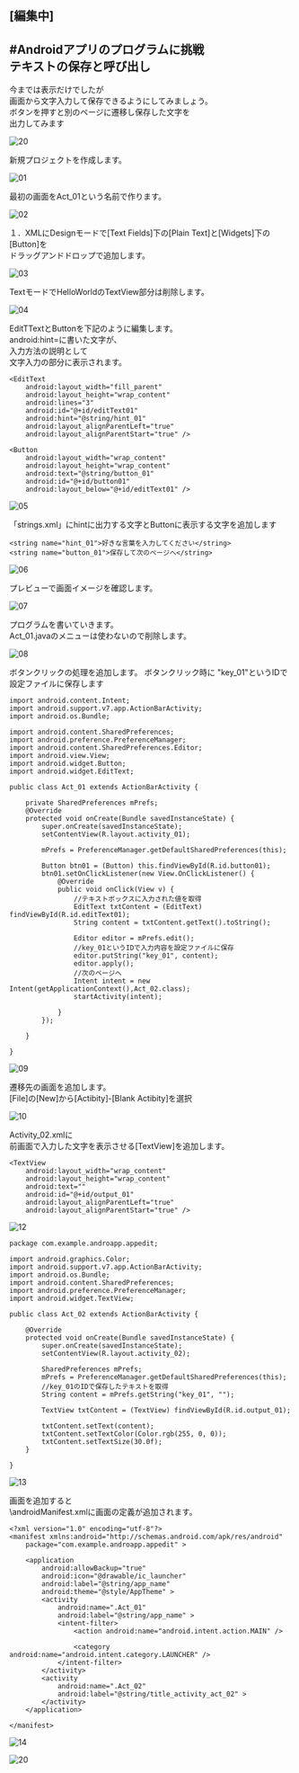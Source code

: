 [編集中]  
-----------------------------------
#Androidアプリのプログラムに挑戦  
テキストの保存と呼び出し  
-----------------------------------

今までは表示だけでしたが  
画面から文字入力して保存できるようにしてみましょう。  
ボタンを押すと別のページに遷移し保存した文字を  
出力してみます  

![20](https://github.com/miyake-yasunaga/05_InOut/blob/master/images/20.png)

新規プロジェクトを作成します。  

![01](https://github.com/miyake-yasunaga/05_InOut/blob/master/images/01.png)

最初の画面をAct_01という名前で作ります。  

![02](https://github.com/miyake-yasunaga/05_InOut/blob/master/images/02.png)

１．XMLにDesignモードで[Text Fields]下の[Plain Text]と[Widgets]下の[Button]を  
ドラッグアンドドロップで追加します。  

![03](https://github.com/miyake-yasunaga/05_InOut/blob/master/images/03.png)


TextモードでHelloWorldのTextView部分は削除します。  

![04](https://github.com/miyake-yasunaga/05_InOut/blob/master/images/04.png)

EditTTextとButtonを下記のように編集します。  
android:hint=に書いた文字が、  
入力方法の説明として  
文字入力の部分に表示されます。  

    <EditText
        android:layout_width="fill_parent"
        android:layout_height="wrap_content"
        android:lines="3"
        android:id="@+id/editText01"
        android:hint="@string/hint_01"
        android:layout_alignParentLeft="true"
        android:layout_alignParentStart="true" />

    <Button
        android:layout_width="wrap_content"
        android:layout_height="wrap_content"
        android:text="@string/button_01"
        android:id="@+id/button01"
        android:layout_below="@+id/editText01" />

![05](https://github.com/miyake-yasunaga/05_InOut/blob/master/images/05.png)

「strings.xml」にhintに出力する文字とButtonに表示する文字を追加します  

    <string name="hint_01">好きな言葉を入力してください</string>  
    <string name="button_01">保存して次のページへ</string>  

![06](https://github.com/miyake-yasunaga/05_InOut/blob/master/images/06.png)

プレビューで画面イメージを確認します。  

![07](https://github.com/miyake-yasunaga/05_InOut/blob/master/images/07.png)

プログラムを書いていきます。  
Act_01.javaのメニューは使わないので削除します。  

![08](https://github.com/miyake-yasunaga/05_InOut/blob/master/images/08.png)

ボタンクリックの処理を追加します。
ボタンクリック時に
"key_01"というIDで設定ファイルに保存します

    import android.content.Intent;
    import android.support.v7.app.ActionBarActivity;
    import android.os.Bundle;
    
    import android.content.SharedPreferences;
    import android.preference.PreferenceManager;
    import android.content.SharedPreferences.Editor;
    import android.view.View;
    import android.widget.Button;
    import android.widget.EditText;
    
    public class Act_01 extends ActionBarActivity {
    
        private SharedPreferences mPrefs;
        @Override
        protected void onCreate(Bundle savedInstanceState) {
            super.onCreate(savedInstanceState);
            setContentView(R.layout.activity_01);
    
            mPrefs = PreferenceManager.getDefaultSharedPreferences(this);
    
            Button btn01 = (Button) this.findViewById(R.id.button01);
            btn01.setOnClickListener(new View.OnClickListener() {
                @Override
                public void onClick(View v) {
                    //テキストボックスに入力された値を取得
                    EditText txtContent = (EditText) findViewById(R.id.editText01);
                    String content = txtContent.getText().toString();
    
                    Editor editor = mPrefs.edit();
                    //key_01というIDで入力内容を設定ファイルに保存
                    editor.putString("key_01", content);
                    editor.apply();
                    //次のページへ
                    Intent intent = new Intent(getApplicationContext(),Act_02.class);
                    startActivity(intent);
    
                }
            });
    
        }
    
    }

![09](https://github.com/miyake-yasunaga/05_InOut/blob/master/images/09.png)

遷移先の画面を追加します。  
[File]の[New]から[Actibity]-[Blank Actibity]を選択  


![10](https://github.com/miyake-yasunaga/05_InOut/blob/master/images/10.png)

Activity_02.xmlに  
前画面で入力した文字を表示させる[TextView]を追加します。  

    <TextView
        android:layout_width="wrap_content"
        android:layout_height="wrap_content"
        android:text=""
        android:id="@+id/output_01"
        android:layout_alignParentLeft="true"
        android:layout_alignParentStart="true" />


![12](https://github.com/miyake-yasunaga/05_InOut/blob/master/images/12.png)



    package com.example.androapp.appedit;
    
    import android.graphics.Color;
    import android.support.v7.app.ActionBarActivity;
    import android.os.Bundle;
    import android.content.SharedPreferences;
    import android.preference.PreferenceManager;
    import android.widget.TextView;
    
    public class Act_02 extends ActionBarActivity {
    
        @Override
        protected void onCreate(Bundle savedInstanceState) {
            super.onCreate(savedInstanceState);
            setContentView(R.layout.activity_02);
    
            SharedPreferences mPrefs;
            mPrefs = PreferenceManager.getDefaultSharedPreferences(this);
            //key_01のIDで保存したテキストを取得
            String content = mPrefs.getString("key_01", "");
    
            TextView txtContent = (TextView) findViewById(R.id.output_01);
    
            txtContent.setText(content);
            txtContent.setTextColor(Color.rgb(255, 0, 0));
            txtContent.setTextSize(30.0f);
        }
    
    }

![13](https://github.com/miyake-yasunaga/05_InOut/blob/master/images/13.png)

画面を追加すると  
\androidManifest.xmlに画面の定義が追加されます。  

    <?xml version="1.0" encoding="utf-8"?>
    <manifest xmlns:android="http://schemas.android.com/apk/res/android"
        package="com.example.androapp.appedit" >
    
        <application
            android:allowBackup="true"
            android:icon="@drawable/ic_launcher"
            android:label="@string/app_name"
            android:theme="@style/AppTheme" >
            <activity
                android:name=".Act_01"
                android:label="@string/app_name" >
                <intent-filter>
                    <action android:name="android.intent.action.MAIN" />
    
                    <category android:name="android.intent.category.LAUNCHER" />
                </intent-filter>
            </activity>
            <activity
                android:name=".Act_02"
                android:label="@string/title_activity_act_02" >
            </activity>
        </application>
    
    </manifest>

![14](https://github.com/miyake-yasunaga/05_InOut/blob/master/images/14.png)

![20](https://github.com/miyake-yasunaga/05_InOut/blob/master/images/20.png)



